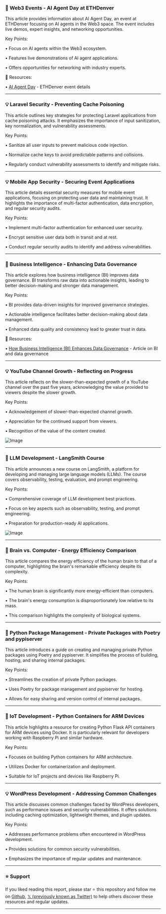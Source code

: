 ### 🤖 Web3 Events - AI Agent Day at ETHDenver

This article provides information about AI Agent Day, an event at ETHDenver focusing on AI agents in the Web3 space.  The event includes live demos, expert insights, and networking opportunities.

Key Points:

• Focus on AI agents within the Web3 ecosystem.

• Features live demonstrations of AI agent applications.

• Offers opportunities for networking with industry experts.


🔗 Resources:

• [AI Agent Day](https://lu.ma/aiagentday) -  ETHDenver event details


---
### 💡 Laravel Security - Preventing Cache Poisoning

This article outlines key strategies for protecting Laravel applications from cache poisoning attacks.  It emphasizes the importance of input sanitization, key normalization, and vulnerability assessments.


Key Points:

• Sanitize all user inputs to prevent malicious code injection.

• Normalize cache keys to avoid predictable patterns and collisions.

• Regularly conduct vulnerability assessments to identify and mitigate risks.


---
### 💡 Mobile App Security - Securing Event Applications

This article details essential security measures for mobile event applications, focusing on protecting user data and maintaining trust.  It highlights the importance of multi-factor authentication, data encryption, and regular security audits.


Key Points:

• Implement multi-factor authentication for enhanced user security.

• Encrypt sensitive user data both in transit and at rest.

• Conduct regular security audits to identify and address vulnerabilities.


---
### 🤖 Business Intelligence - Enhancing Data Governance

This article explores how business intelligence (BI) improves data governance.  BI transforms raw data into actionable insights, leading to better decision-making and stronger data management.


Key Points:

• BI provides data-driven insights for improved governance strategies.

• Actionable intelligence facilitates better decision-making about data management.

• Enhanced data quality and consistency lead to greater trust in data.


🔗 Resources:

• [How Business Intelligence (BI) Enhances Data Governance](https://7wdata.be/data-analysis/how-business-intelligence-bi-enhances-data-governance/) - Article on BI and data governance


---
### 💡 YouTube Channel Growth - Reflecting on Progress

This article reflects on the slower-than-expected growth of a YouTube channel over the past five years, acknowledging the value provided to viewers despite the slower growth.


Key Points:

• Acknowledgement of slower-than-expected channel growth.

• Appreciation for the continued support from viewers.

• Recognition of the value of the content created.


![Image](https://pbs.twimg.com/media/GkCiuTVbYAAJ_R_?format=jpg&name=small)


---
### 🚀 LLM Development - LangSmith Course

This article announces a new course on LangSmith, a platform for developing and managing large language models (LLMs). The course covers observability, testing, evaluation, and prompt engineering.


Key Points:

• Comprehensive coverage of LLM development best practices.

• Focus on key aspects such as observability, testing, and prompt engineering.

• Preparation for production-ready AI applications.


![Image](https://pbs.twimg.com/media/GkDKaImXMAAmqbZ?format=jpg&name=small)


---
### 🤖 Brain vs. Computer - Energy Efficiency Comparison

This article compares the energy efficiency of the human brain to that of a computer, highlighting the brain's remarkable efficiency despite its complexity.


Key Points:

• The human brain is significantly more energy-efficient than computers.

• The brain's energy consumption is disproportionately low relative to its mass.

•  This comparison highlights the complexity of biological systems.


---
### 🚀 Python Package Management - Private Packages with Poetry and pypiserver

This article introduces a guide on creating and managing private Python packages using Poetry and pypiserver.  It simplifies the process of building, hosting, and sharing internal packages.


Key Points:

• Streamlines the creation of private Python packages.

• Uses Poetry for package management and pypiserver for hosting.

•  Allows for easy sharing and version control of internal packages.


---
### 🚀 IoT Development - Python Containers for ARM Devices

This article highlights a resource for creating Python Flask API containers for ARM devices using Docker.  It is particularly relevant for developers working with Raspberry Pi and similar hardware.


Key Points:

• Focuses on building Python containers for ARM architecture.

• Utilizes Docker for containerization and deployment.

• Suitable for IoT projects and devices like Raspberry Pi.


---
### 💡 WordPress Development - Addressing Common Challenges

This article discusses common challenges faced by WordPress developers, such as performance issues and security vulnerabilities. It offers solutions including caching optimization, lightweight themes, and plugin updates.


Key Points:

• Addresses performance problems often encountered in WordPress development.

• Provides solutions for common security vulnerabilities.

• Emphasizes the importance of regular updates and maintenance.


---

### ⭐️ Support

If you liked reading this report, please star ⭐️ this repository and follow me on [Github](https://github.com/Drix10), [𝕏 (previously known as Twitter)](https://x.com/DRIX_10_) to help others discover these resources and regular updates.

---